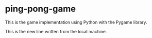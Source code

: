 # ping-pong-game
This is the game implementation using Python with the Pygame library.

This is the new line written from the local machine.